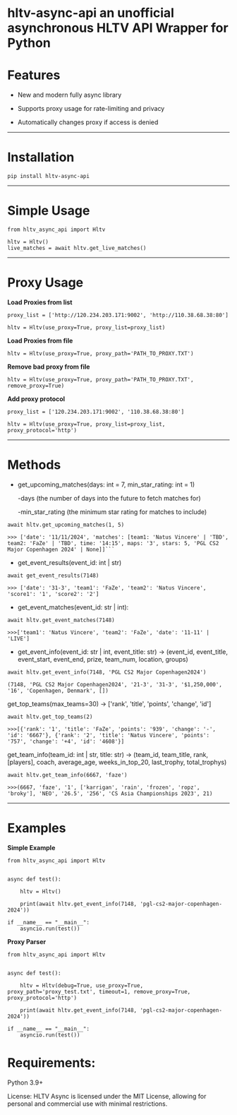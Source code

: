 # hltv-async-api an unofficial asynchronous HLTV API Wrapper for Python

# Features

* New and modern fully async library

* Supports proxy usage for rate-limiting and privacy

* Automatically changes proxy if access is denied


---

# Installation

```
pip install hltv-async-api
```

---


# Simple Usage

```
from hltv_async_api import Hltv

hltv = Hltv()
live_matches = await hltv.get_live_matches()
```

---

# Proxy Usage

**Load Proxies from list**

```
proxy_list = ['http://120.234.203.171:9002', 'http://110.38.68.38:80']

hltv = Hltv(use_proxy=True, proxy_list=proxy_list)
```

**Load Proxies from file**

```
hltv = Hltv(use_proxy=True, proxy_path='PATH_TO_PROXY.TXT')
```


**Remove bad proxy from file**

```
hltv = Hltv(use_proxy=True, proxy_path='PATH_TO_PROXY.TXT', remove_proxy=True)
```

**Add proxy protocol**

```
proxy_list = ['120.234.203.171:9002', '110.38.68.38:80']

hltv = Hltv(use_proxy=True, proxy_list=proxy_list, proxy_protocol='http')
```

---
# Methods
* get_upcoming_matches(days: int = 7, min_star_rating: int = 1)

    -days (the number of days into the future to fetch matches for)
  
    -min_star_rating (the minimum star rating for matches to include)
  
```
await hltv.get_upcoming_matches(1, 5)

>>> ['date': '11/11/2024', 'matches': [team1: 'Natus Vincere' | 'TBD', team2: 'FaZe' | 'TBD', time: '14:15', maps: '3', stars: 5, 'PGL CS2 Major Copenhagen 2024' | None]]```

```

* get_event_results(event_id: int | str)

  
```
await get_event_results(7148)

>>> ['date': '31-3', 'team1': 'FaZe', 'team2': 'Natus Vincere', 'score1': '1', 'score2': '2']

```

* get_event_matches(event_id: str | int):
  
```
await hltv.get_event_matches(7148)

>>>['team1': 'Natus Vincere', 'team2': 'FaZe', 'date': '11-11' | 'LIVE']
```

* get_event_info(event_id: str | int, event_title: str) -> (event_id, event_title, event_start, event_end, prize, team_num, location, groups)

```
await hltv.get_event_info(7148, 'PGL CS2 Major Copenhagen2024')

(7148, 'PGL CS2 Major Copenhagen2024', '21-3', '31-3', '$1,250,000', '16', 'Copenhagen, Denmark', [])
```


get_top_teams(max_teams=30) -> ['rank', 'title', 'points', 'change', 'id']

```
await hltv.get_top_teams(2)

>>>[{'rank': '1', 'title': 'FaZe', 'points': '939', 'change': '-', 'id': '6667'}, {'rank': '2', 'title': 'Natus Vincere', 'points': '757', 'change': '+4', 'id': '4608'}]
```

get_team_info(team_id: int | str, title: str) -> (team_id, team_title, rank, [players], coach, average_age, weeks_in_top_20, last_trophy, total_trophys)

```
await hltv.get_team_info(6667, 'faze')

>>>(6667, 'faze', '1', ['karrigan', 'rain', 'frozen', 'ropz', 'broky'], 'NEO', '26.5', '256', 'CS Asia Championships 2023', 21)
```

---
# Examples

****Simple Example****

```
from hltv_async_api import Hltv


async def test():

    hltv = Hltv()
    
    print(await hltv.get_event_info(7148, 'pgl-cs2-major-copenhagen-2024'))

if __name__ == "__main__":
    asyncio.run(test())
```

****Proxy Parser****
```
from hltv_async_api import Hltv


async def test():

    hltv = Hltv(debug=True, use_proxy=True, proxy_path='proxy_test.txt', timeout=1, remove_proxy=True, proxy_protocol='http')
    
    print(await hltv.get_event_info(7148, 'pgl-cs2-major-copenhagen-2024'))

if __name__ == "__main__":
    asyncio.run(test())
```


# Requirements:

Python 3.9+

License:
HLTV Async is licensed under the MIT License, allowing for personal and commercial use with minimal restrictions.
